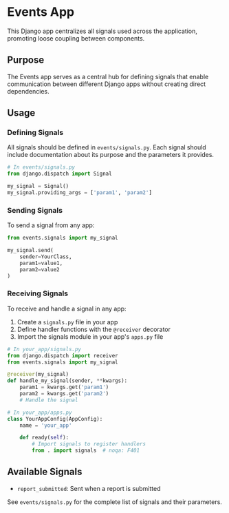 # Events App

This Django app centralizes all signals used across the application, promoting loose coupling between components.

## Purpose

The Events app serves as a central hub for defining signals that enable communication between different Django apps without creating direct dependencies.

## Usage

### Defining Signals

All signals should be defined in `events/signals.py`. Each signal should include documentation about its purpose and the parameters it provides.

```python
# In events/signals.py
from django.dispatch import Signal

my_signal = Signal()
my_signal.providing_args = ['param1', 'param2']
```

### Sending Signals

To send a signal from any app:

```python
from events.signals import my_signal

my_signal.send(
    sender=YourClass,
    param1=value1,
    param2=value2
)
```

### Receiving Signals

To receive and handle a signal in any app:

1. Create a `signals.py` file in your app
2. Define handler functions with the `@receiver` decorator
3. Import the signals module in your app's `apps.py` file

```python
# In your_app/signals.py
from django.dispatch import receiver
from events.signals import my_signal

@receiver(my_signal)
def handle_my_signal(sender, **kwargs):
    param1 = kwargs.get('param1')
    param2 = kwargs.get('param2')
    # Handle the signal
```

```python
# In your_app/apps.py
class YourAppConfig(AppConfig):
    name = 'your_app'

    def ready(self):
        # Import signals to register handlers
        from . import signals  # noqa: F401
```

## Available Signals

- `report_submitted`: Sent when a report is submitted

See `events/signals.py` for the complete list of signals and their parameters.

